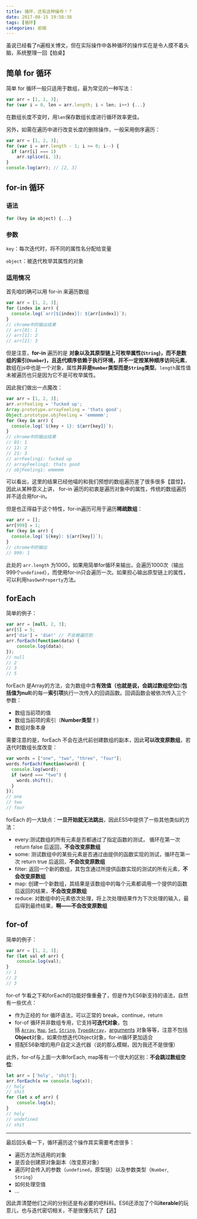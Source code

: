 ```yaml
---
title: 循环，还有这种操作！？
date: 2017-08-15 19:58:38
tags: [循环]
categories: 前端
---
```


虽说已经看了n遍相关博文，但在实际操作中各种循环的操作实在是令人摸不着头脑，系统整理一回【拍桌】

## 简单 for 循环

简单 for 循环一般只适用于数组，最为常见的一种写法：

```javascript
var arr = [1, 2, 3];
for (var i = 0, len = arr.length; i < len; i++) {...}
```

在数组长度不变时，用`len`保存数组长度进行循环效率更佳。

另外，如需在遍历中进行改变长度的删除操作，一般采用倒序遍历：

```javascript
var arr = [1, 2, 3];
for (var i = arr.length - 1; i >= 0; i--) {
  if (arr[i] === 1)
    arr.splice(i, 1);
}
console.log(arr); // [2, 3]
```

## for-in 循环

### 语法

```javascript
for (key in object) {...}
```

### 参数

`key`：每次迭代时，将不同的属性名分配给变量

`object`：被迭代枚举其属性的对象

### 适用情况

首先咱的确可以用 for-in 来遍历数组

```javascript
var arr = [1, 2, 3];
for (index in arr) {
  console.log(`arr[${index}]: ${arr[index]}`);
} 
// chrome中的输出结果
// arr[0]: 1
// arr[1]: 2
// arr[2]: 3
```

但是注意，**for-in** 遍历的是 **对象以及其原型链上可枚举属性(`String`)，而不是数组的索引(`Number`)，且迭代顺序依赖于执行环境，并不一定按某种顺序访问元素**，数组在js中也是一个对象，属性**并非是`Number`类型而是`String`类型**。`length`属性值未被遍历也只是因为它不是可枚举属性。

因此我们做出一点魔改：

```javascript
var arr = [1, 2, 3];
arr.arrFeeling = 'fucked up';
Array.prototype.arrayFeeling = 'thats good';
Object.prototype.objFeeling = 'emmmmm';
for (key in arr) {
  console.log(`${key + 1}: ${arr[key]}`);
} 
// chrome中的输出结果
// 01: 1
// 11: 2
// 21: 3
// arrFeeling1: fucked up
// arrayFeeling1: thats good
// objFeeling1: emmmmm
```

可以看出，这里的结果已经他喵的和我们预想的数组遍历差了很多很多【震惊】，因此从某种意义上讲， for-in 遍历的初衷是遍历对象中的属性，传统的数组遍历并不适合用for-in。

但是也正得益于这个特性，for-in遍历可用于遍历**稀疏数组**：

```javascript
var arr = [];
arr[999] = 1;
for (key in arr) {
  console.log(`${key}: ${arr[key]}`);
} 
// chrome中的输出
// 999: 1
```

此处的 `arr.length` 为1000，如果用简单for循环来输出，会遍历1000次（输出999个`undefined`），而使用for-in只会遍历一次。如果担心输出原型链上的属性，可以利用`hasOwnProperty`方法。

## forEach

简单的例子：

```javascript
var arr = [null, 2, 3];
arr[5] = 5;
arr['die'] = 'die!' // 不会被遍历到
arr.forEach(function(data) {
    console.log(data);
});
// null
// 2
// 3
// 5
```

forEach 是Array的方法，会为数组中含**有效值（也就是说，会跳过数组空位)**(**包括值为null**)的每一**索引项**执行一次传入的回调函数。回调函数会被依次传入三个参数：

- 数组当前项的值
- 数组当前项的索引（**Number类型！**）
- 数组对象本身

需要注意的是，forEach 不会在迭代前创建数组的副本，因此**可以改变原数组**，若迭代时数组长度改变：

```javascript
var words = ["one", "two", "three", "four"];
words.forEach(function(word) {
  console.log(word);
  if (word === "two") {
    words.shift();
  }
});
// one
// two
// four
```

forEach 的一大缺点：**一旦开始就无法跳出**，因此ES5中提供了一些其他类似的方法：

- every:测试数组的所有元素是否都通过了指定函数的测试， 循环在第一次 return false 后返回，**不会改变原数组**
- some: 测试数组中的某些元素是否通过由提供的函数实现的测试，循环在第一次 return true 后返回，**不会改变原数组**
- filter: 返回一个新的数组，其包含通过所提供函数实现的测试的所有元素，**不会改变原数组**
- map: 创建一个新数组，其结果是该数组中的每个元素都调用一个提供的函数后返回的结果，**不会改变原数组**
- reduce: 对数组中的元素依次处理，将上次处理结果作为下次处理的输入，最后得到最终结果，**啊——不会改变原数组**

## for-of

简单的例子：

```javascript
var arr = [1, 2, 3];
for (let val of arr) {
	console.log(val);
}
// 1
// 2
// 3
```

for-of 乍看之下和forEach的功能好像重叠了，但是作为ES6新支持的语法，自然有一些优点：

- 作为正经的 for 循环语法，可以正常的 break，continue，return
- for-of 循环并非数组专用，它支持**可迭代对象**，包括 [`Array`](https://developer.mozilla.org/zh-CN/docs/Web/JavaScript/Reference/Array), [`Map`](https://developer.mozilla.org/zh-CN/docs/Web/JavaScript/Reference/Map), [`Set`](https://developer.mozilla.org/zh-CN/docs/Web/JavaScript/Reference/Global_Objects/Set), [`String`](https://developer.mozilla.org/zh-CN/docs/Web/JavaScript/Reference/String), [`TypedArray`](https://developer.mozilla.org/zh-CN/docs/Web/JavaScript/Reference/Global_Objects/TypedArray)，[arguments](https://developer.mozilla.org/en-US/docs/Web/JavaScript/Reference/Functions_and_function_scope/arguments) 对象等等，注意不包括**Object**对象，如果你想迭代Object对象，for-in循环更加适合
- 搭配ES6新增的用户自定义迭代器（说的那么模糊，因为我还不是很懂）

此外，for-of与上面一大串forEach, map等有一个很大的区别：**不会跳过数组空位**:

```javascript
let arr = ['holy', 'shit'];
arr.forEach(x => console.log(x));
// holy
// shit
for (let x of arr) {
	console.log(x);
}
// holy
// undefined
// shit
```



------

最后回头看一下，循环遍历这个操作其实需要考虑很多：

- 遍历方法所适用的对象
- 是否会创建原对象副本（改变原对象）
- 遍历时会传入的参数（`undefined`，原型链）以及参数类型（`Number`, `String`）
- 如何处理空值
- ...

因此弄清楚他们之间的分别还是有必要的吧科科。ES6还添加了个叫**iterable**的玩意儿，也与迭代密切相关，不是很懂先坑了【逃】